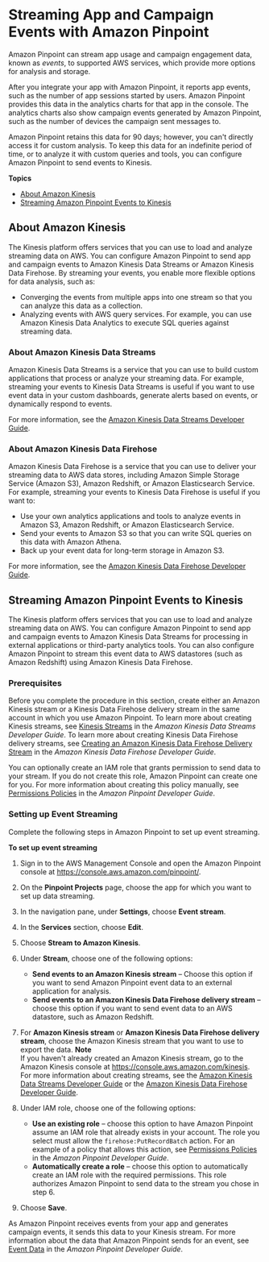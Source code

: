 # Streaming App and Campaign Events with Amazon Pinpoint<a name="analytics-streaming"></a>

Amazon Pinpoint can stream app usage and campaign engagement data, known as *events*, to supported AWS services, which provide more options for analysis and storage\.

After you integrate your app with Amazon Pinpoint, it reports app events, such as the number of app sessions started by users\. Amazon Pinpoint provides this data in the analytics charts for that app in the console\. The analytics charts also show campaign events generated by Amazon Pinpoint, such as the number of devices the campaign sent messages to\.

Amazon Pinpoint retains this data for 90 days; however, you can't directly access it for custom analysis\. To keep this data for an indefinite period of time, or to analyze it with custom queries and tools, you can configure Amazon Pinpoint to send events to Kinesis\.

**Topics**
+ [About Amazon Kinesis](#analytics-streaming-about-kinesis)
+ [Streaming Amazon Pinpoint Events to Kinesis](#analytics-streaming-kinesis)

## About Amazon Kinesis<a name="analytics-streaming-about-kinesis"></a>

The Kinesis platform offers services that you can use to load and analyze streaming data on AWS\. You can configure Amazon Pinpoint to send app and campaign events to Amazon Kinesis Data Streams or Amazon Kinesis Data Firehose\. By streaming your events, you enable more flexible options for data analysis, such as:
+ Converging the events from multiple apps into one stream so that you can analyze this data as a collection\.
+ Analyzing events with AWS query services\. For example, you can use Amazon Kinesis Data Analytics to execute SQL queries against streaming data\.

### About Amazon Kinesis Data Streams<a name="analytics-streaming-about-kinesis-streams"></a>

Amazon Kinesis Data Streams is a service that you can use to build custom applications that process or analyze your streaming data\. For example, streaming your events to Kinesis Data Streams is useful if you want to use event data in your custom dashboards, generate alerts based on events, or dynamically respond to events\.

For more information, see the [Amazon Kinesis Data Streams Developer Guide](https://docs.aws.amazon.com/streams/latest/dev/)\.

### About Amazon Kinesis Data Firehose<a name="analytics-streaming-about-kinesis-firehose"></a>

Amazon Kinesis Data Firehose is a service that you can use to deliver your streaming data to AWS data stores, including Amazon Simple Storage Service \(Amazon S3\), Amazon Redshift, or Amazon Elasticsearch Service\. For example, streaming your events to Kinesis Data Firehose is useful if you want to:
+ Use your own analytics applications and tools to analyze events in Amazon S3, Amazon Redshift, or Amazon Elasticsearch Service\.
+ Send your events to Amazon S3 so that you can write SQL queries on this data with Amazon Athena\.
+ Back up your event data for long\-term storage in Amazon S3\.

For more information, see the [Amazon Kinesis Data Firehose Developer Guide](https://docs.aws.amazon.com/firehose/latest/dev/)\.

## Streaming Amazon Pinpoint Events to Kinesis<a name="analytics-streaming-kinesis"></a>

The Kinesis platform offers services that you can use to load and analyze streaming data on AWS\. You can configure Amazon Pinpoint to send app and campaign events to Amazon Kinesis Data Streams for processing in external applications or third\-party analytics tools\. You can also configure Amazon Pinpoint to stream this event data to AWS datastores \(such as Amazon Redshift\) using Amazon Kinesis Data Firehose\.

### Prerequisites<a name="analytics-streaming-kinesis-prerequisites"></a>

Before you complete the procedure in this section, create either an Amazon Kinesis stream or a Kinesis Data Firehose delivery stream in the same account in which you use Amazon Pinpoint\. To learn more about creating Kinesis streams, see [Kinesis Streams](https://docs.aws.amazon.com/streams/latest/dev/amazon-kinesis-streams.html) in the *Amazon Kinesis Data Streams Developer Guide*\. To learn more about creating Kinesis Data Firehose delivery streams, see [Creating an Amazon Kinesis Data Firehose Delivery Stream](https://docs.aws.amazon.com/firehose/latest/dev/basic-create.html) in the *Amazon Kinesis Data Firehose Developer Guide*\.

You can optionally create an IAM role that grants permission to send data to your stream\. If you do not create this role, Amazon Pinpoint can create one for you\. For more information about creating this policy manually, see [Permissions Policies](https://docs.aws.amazon.com/pinpoint/latest/developerguide/permissions-streams.html#permissions-streams-permissionspolicies) in the *Amazon Pinpoint Developer Guide*\.

### Setting up Event Streaming<a name="analytics-streaming-kinesis-setup"></a>

Complete the following steps in Amazon Pinpoint to set up event streaming\.

**To set up event streaming**

1. Sign in to the AWS Management Console and open the Amazon Pinpoint console at [https://console\.aws\.amazon\.com/pinpoint/](https://console.aws.amazon.com/pinpoint/)\.

1. On the **Pinpoint Projects** page, choose the app for which you want to set up data streaming\.

1. In the navigation pane, under **Settings**, choose **Event stream**\.

1. In the **Services** section, choose **Edit**\.

1. Choose **Stream to Amazon Kinesis**\.

1. Under **Stream**, choose one of the following options:
   + **Send events to an Amazon Kinesis stream** – Choose this option if you want to send Amazon Pinpoint event data to an external application for analysis\.
   + **Send events to an Amazon Kinesis Data Firehose delivery stream** – choose this option if you want to send event data to an AWS datastore, such as Amazon Redshift\.

1. For **Amazon Kinesis stream** or **Amazon Kinesis Data Firehose delivery stream**, choose the Amazon Kinesis stream that you want to use to export the data\.
**Note**  
If you haven't already created an Amazon Kinesis stream, go to the Amazon Kinesis console at [https://console\.aws\.amazon\.com/kinesis](https://console.aws.amazon.com/kinesis)\. For more information about creating streams, see the [Amazon Kinesis Data Streams Developer Guide](https://docs.aws.amazon.com/streams/latest/dev/) or the [Amazon Kinesis Data Firehose Developer Guide](https://docs.aws.amazon.com/firehose/latest/dev/)\.

1. Under IAM role, choose one of the following options:
   + **Use an existing role** – choose this option to have Amazon Pinpoint assume an IAM role that already exists in your account\. The role you select must allow the `firehose:PutRecordBatch` action\. For an example of a policy that allows this action, see [Permissions Policies](https://docs.aws.amazon.com/pinpoint/latest/developerguide/permissions-streams.html#permissions-streams-permissionspolicies) in the *Amazon Pinpoint Developer Guide*\.
   + **Automatically create a role** – choose this option to automatically create an IAM role with the required permissions\. This role authorizes Amazon Pinpoint to send data to the stream you chose in step 6\.

1. Choose **Save**\.

As Amazon Pinpoint receives events from your app and generates campaign events, it sends this data to your Kinesis stream\. For more information about the data that Amazon Pinpoint sends for an event, see [Event Data](https://docs.aws.amazon.com/pinpoint/latest/developerguide/analytics-streaming.html#analytics-streaming-data) in the *Amazon Pinpoint Developer Guide*\.